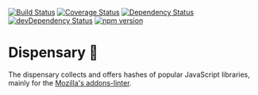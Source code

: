 [![Build Status](https://travis-ci.org/mozilla/dispensary.svg?branch=master)](https://travis-ci.org/mozilla/dispensary)
[![Coverage Status](https://coveralls.io/repos/mozilla/dispensary/badge.svg?branch=master&service=github)](https://coveralls.io/github/mozilla/dispensary?branch=master)
[![Dependency Status](https://david-dm.org/mozilla/dispensary.svg)](https://david-dm.org/mozilla/dispensary)
[![devDependency Status](https://david-dm.org/mozilla/dispensary/dev-status.svg)](https://david-dm.org/mozilla/dispensary#info=devDependencies)
[![npm version](https://badge.fury.io/js/dispensary.svg)](https://badge.fury.io/js/dispensary)

# Dispensary 🌿

The dispensary collects and offers hashes of popular JavaScript libraries, mainly for the [Mozilla's addons-linter](https://github.com/mozilla/addons-linter).
